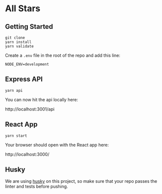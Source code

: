 # All Stars

## Getting Started 

```
git clone
yarn install
yarn validate 
```

Create a `.env` file in the root of the repo and add this line:

```
NODE_ENV=development
```

## Express API

```
yarn api
```

You can now hit the api locally here:

http://localhost:3001/api

## React App

```
yarn start
```

Your browser should open with the React app here:

http://localhost:3000/


## Husky

We are using [husky](https://github.com/typicode/husky) on this project, so make sure that your repo passes the linter and tests before pushing.

